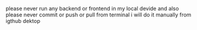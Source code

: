 please never run any backend or frontend in my local devide
and also please never commit or push or pull from terminal i will do it manually from igthub dektop